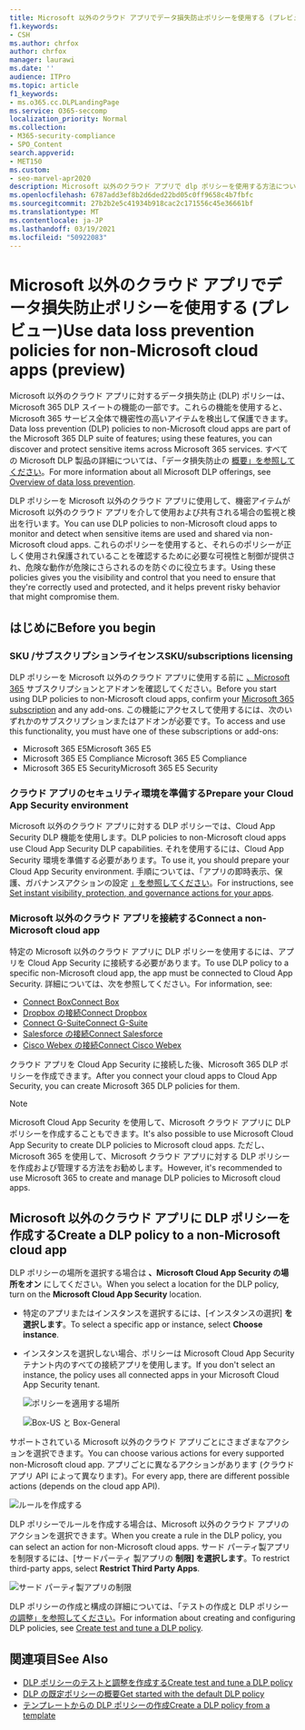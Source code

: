 ```yaml
---
title: Microsoft 以外のクラウド アプリでデータ損失防止ポリシーを使用する (プレビュー)
f1.keywords:
- CSH
ms.author: chrfox
author: chrfox
manager: laurawi
ms.date: ''
audience: ITPro
ms.topic: article
f1_keywords:
- ms.o365.cc.DLPLandingPage
ms.service: O365-seccomp
localization_priority: Normal
ms.collection:
- M365-security-compliance
- SPO_Content
search.appverid:
- MET150
ms.custom:
- seo-marvel-apr2020
description: Microsoft 以外のクラウド アプリで dlp ポリシーを使用する方法について説明します。
ms.openlocfilehash: 6787add3ef8b2d6ded22bd05c0ff9658c4b7fbfc
ms.sourcegitcommit: 27b2b2e5c41934b918cac2c171556c45e36661bf
ms.translationtype: MT
ms.contentlocale: ja-JP
ms.lasthandoff: 03/19/2021
ms.locfileid: "50922083"
---
```

# <a name="use-data-loss-prevention-policies-for-non-microsoft-cloud-apps-preview"></a><span data-ttu-id="d771a-103">Microsoft 以外のクラウド アプリでデータ損失防止ポリシーを使用する (プレビュー)</span><span class="sxs-lookup"><span data-stu-id="d771a-103">Use data loss prevention policies for non-Microsoft cloud apps (preview)</span></span>

<span data-ttu-id="d771a-104">Microsoft 以外のクラウド アプリに対するデータ損失防止 (DLP) ポリシーは、Microsoft 365 DLP スイートの機能の一部です。これらの機能を使用すると、Microsoft 365 サービス全体で機密性の高いアイテムを検出して保護できます。</span><span class="sxs-lookup"><span data-stu-id="d771a-104">Data loss prevention (DLP) policies to non-Microsoft cloud apps are part of the Microsoft 365 DLP suite of features; using these features, you can discover and protect sensitive items across Microsoft 365 services.</span></span> <span data-ttu-id="d771a-105">すべての Microsoft DLP 製品の詳細については、「データ損失防止の [概要」を参照してください](./data-loss-prevention-policies.md?view=o365-worldwide)。</span><span class="sxs-lookup"><span data-stu-id="d771a-105">For more information about all Microsoft DLP offerings, see [Overview of data loss prevention](./data-loss-prevention-policies.md?view=o365-worldwide).</span></span>

<span data-ttu-id="d771a-106">DLP ポリシーを Microsoft 以外のクラウド アプリに使用して、機密アイテムが Microsoft 以外のクラウド アプリを介して使用および共有される場合の監視と検出を行います。</span><span class="sxs-lookup"><span data-stu-id="d771a-106">You can use DLP policies to non-Microsoft cloud apps to monitor and detect when sensitive items are used and shared via non-Microsoft cloud apps.</span></span> <span data-ttu-id="d771a-107">これらのポリシーを使用すると、それらのポリシーが正しく使用され保護されていることを確認するために必要な可視性と制御が提供され、危険な動作が危険にさらされるのを防ぐのに役立ちます。</span><span class="sxs-lookup"><span data-stu-id="d771a-107">Using these policies gives you the visibility and control that you need to ensure that they're correctly used and protected, and it helps prevent risky behavior that might compromise them.</span></span>

## <a name="before-you-begin"></a><span data-ttu-id="d771a-108">はじめに</span><span class="sxs-lookup"><span data-stu-id="d771a-108">Before you begin</span></span>

### <a name="skusubscriptions-licensing"></a><span data-ttu-id="d771a-109">SKU /サブスクリプションライセンス</span><span class="sxs-lookup"><span data-stu-id="d771a-109">SKU/subscriptions licensing</span></span>

<span data-ttu-id="d771a-110">DLP ポリシーを Microsoft 以外のクラウド アプリに使用する前に [、Microsoft 365](https://www.microsoft.com/microsoft-365/compare-microsoft-365-enterprise-plans?rtc=1) サブスクリプションとアドオンを確認してください。</span><span class="sxs-lookup"><span data-stu-id="d771a-110">Before you start using DLP policies to non-Microsoft cloud apps, confirm your [Microsoft 365 subscription](https://www.microsoft.com/microsoft-365/compare-microsoft-365-enterprise-plans?rtc=1) and any add-ons.</span></span> <span data-ttu-id="d771a-111">この機能にアクセスして使用するには、次のいずれかのサブスクリプションまたはアドオンが必要です。</span><span class="sxs-lookup"><span data-stu-id="d771a-111">To access and use this functionality, you must have one of these subscriptions or add-ons:</span></span>

- <span data-ttu-id="d771a-112">Microsoft 365 E5</span><span class="sxs-lookup"><span data-stu-id="d771a-112">Microsoft 365 E5</span></span>
- <span data-ttu-id="d771a-113">Microsoft 365 E5 Compliance </span><span class="sxs-lookup"><span data-stu-id="d771a-113">Microsoft 365 E5 Compliance</span></span>
- <span data-ttu-id="d771a-114">Microsoft 365 E5 Security</span><span class="sxs-lookup"><span data-stu-id="d771a-114">Microsoft 365 E5 Security</span></span>

### <a name="prepare-your-cloud-app-security-environment"></a><span data-ttu-id="d771a-115">クラウド アプリのセキュリティ環境を準備する</span><span class="sxs-lookup"><span data-stu-id="d771a-115">Prepare your Cloud App Security environment</span></span>

<span data-ttu-id="d771a-116">Microsoft 以外のクラウド アプリに対する DLP ポリシーでは、Cloud App Security DLP 機能を使用します。</span><span class="sxs-lookup"><span data-stu-id="d771a-116">DLP policies to non-Microsoft cloud apps use Cloud App Security DLP capabilities.</span></span> <span data-ttu-id="d771a-117">それを使用するには、Cloud App Security 環境を準備する必要があります。</span><span class="sxs-lookup"><span data-stu-id="d771a-117">To use it, you should prepare your Cloud App Security environment.</span></span> <span data-ttu-id="d771a-118">手順については、「アプリの即時表示、保護、ガバナンスアクションの設定 [」を参照してください](/cloud-app-security/getting-started-with-cloud-app-security#step-1-set-instant-visibility-protection-and-governance-actions-for-your-apps)。</span><span class="sxs-lookup"><span data-stu-id="d771a-118">For instructions, see [Set instant visibility, protection, and governance actions for your apps](/cloud-app-security/getting-started-with-cloud-app-security#step-1-set-instant-visibility-protection-and-governance-actions-for-your-apps).</span></span>

### <a name="connect-a-non-microsoft-cloud-app"></a><span data-ttu-id="d771a-119">Microsoft 以外のクラウド アプリを接続する</span><span class="sxs-lookup"><span data-stu-id="d771a-119">Connect a non-Microsoft cloud app</span></span>

<span data-ttu-id="d771a-120">特定の Microsoft 以外のクラウド アプリに DLP ポリシーを使用するには、アプリを Cloud App Security に接続する必要があります。</span><span class="sxs-lookup"><span data-stu-id="d771a-120">To use DLP policy to a specific non-Microsoft cloud app, the app must be connected to Cloud App Security.</span></span> <span data-ttu-id="d771a-121">詳細については、次を参照してください。</span><span class="sxs-lookup"><span data-stu-id="d771a-121">For information, see:</span></span>

- [<span data-ttu-id="d771a-122">Connect Box</span><span class="sxs-lookup"><span data-stu-id="d771a-122">Connect Box</span></span>](/cloud-app-security/connect-box-to-microsoft-cloud-app-security)
- [<span data-ttu-id="d771a-123">Dropbox の接続</span><span class="sxs-lookup"><span data-stu-id="d771a-123">Connect Dropbox</span></span>](/cloud-app-security/connect-dropbox-to-microsoft-cloud-app-security)
- [<span data-ttu-id="d771a-124">Connect G-Suite</span><span class="sxs-lookup"><span data-stu-id="d771a-124">Connect G-Suite</span></span>](/cloud-app-security/connect-google-apps-to-microsoft-cloud-app-security)
- [<span data-ttu-id="d771a-125">Salesforce の接続</span><span class="sxs-lookup"><span data-stu-id="d771a-125">Connect Salesforce</span></span>](/cloud-app-security/connect-salesforce-to-microsoft-cloud-app-security)
- [<span data-ttu-id="d771a-126">Cisco Webex の接続</span><span class="sxs-lookup"><span data-stu-id="d771a-126">Connect Cisco Webex</span></span>](/cloud-app-security/connect-webex-to-microsoft-cloud-app-security)

<span data-ttu-id="d771a-127">クラウド アプリを Cloud App Security に接続した後、Microsoft 365 DLP ポリシーを作成できます。</span><span class="sxs-lookup"><span data-stu-id="d771a-127">After you connect your cloud apps to Cloud App Security, you can create Microsoft 365 DLP policies for them.</span></span>

>[!NOTE]
><span data-ttu-id="d771a-128">Microsoft Cloud App Security を使用して、Microsoft クラウド アプリに DLP ポリシーを作成することもできます。</span><span class="sxs-lookup"><span data-stu-id="d771a-128">It's also possible to use Microsoft Cloud App Security to create DLP policies to Microsoft cloud apps.</span></span> <span data-ttu-id="d771a-129">ただし、Microsoft 365 を使用して、Microsoft クラウド アプリに対する DLP ポリシーを作成および管理する方法をお勧めします。</span><span class="sxs-lookup"><span data-stu-id="d771a-129">However, it's recommended to use Microsoft 365 to create and manage DLP policies to Microsoft cloud apps.</span></span>

## <a name="create-a-dlp-policy-to-a-non-microsoft-cloud-app"></a><span data-ttu-id="d771a-130">Microsoft 以外のクラウド アプリに DLP ポリシーを作成する</span><span class="sxs-lookup"><span data-stu-id="d771a-130">Create a DLP policy to a non-Microsoft cloud app</span></span>

<span data-ttu-id="d771a-131">DLP ポリシーの場所を選択する場合は **、Microsoft Cloud App Security の場所をオン** にしてください。</span><span class="sxs-lookup"><span data-stu-id="d771a-131">When you select a location for the DLP policy, turn on the **Microsoft Cloud App Security** location.</span></span>

- <span data-ttu-id="d771a-132">特定のアプリまたはインスタンスを選択するには、[インスタンスの選択] **を選択します**。</span><span class="sxs-lookup"><span data-stu-id="d771a-132">To select a specific app or instance, select **Choose instance**.</span></span>
- <span data-ttu-id="d771a-133">インスタンスを選択しない場合、ポリシーは Microsoft Cloud App Security テナント内のすべての接続アプリを使用します。</span><span class="sxs-lookup"><span data-stu-id="d771a-133">If you don't select an instance, the policy uses all connected apps in your Microsoft Cloud App Security tenant.</span></span>

   ![ポリシーを適用する場所](../media/1-dlp-non-microsoft-cloud-app-choose-instance.png)

   ![Box-US と Box-General](../media/2-dlp-non-microsoft-cloud-app-box.png)

<span data-ttu-id="d771a-136">サポートされている Microsoft 以外のクラウド アプリごとにさまざまなアクションを選択できます。</span><span class="sxs-lookup"><span data-stu-id="d771a-136">You can choose various actions for every supported non-Microsoft cloud app.</span></span> <span data-ttu-id="d771a-137">アプリごとに異なるアクションがあります (クラウド アプリ API によって異なります)。</span><span class="sxs-lookup"><span data-stu-id="d771a-137">For every app, there are different possible actions (depends on the cloud app API).</span></span>

![ルールを作成する](../media/3-dlp-non-microsoft-cloud-app-create-rule.png)

<span data-ttu-id="d771a-139">DLP ポリシーでルールを作成する場合は、Microsoft 以外のクラウド アプリのアクションを選択できます。</span><span class="sxs-lookup"><span data-stu-id="d771a-139">When you create a rule in the DLP policy, you can select an action for non-Microsoft cloud apps.</span></span> <span data-ttu-id="d771a-140">サード パーティ製アプリを制限するには、[サードパーティ 製アプリの **制限] を選択します**。</span><span class="sxs-lookup"><span data-stu-id="d771a-140">To restrict third-party apps, select **Restrict Third Party Apps**.</span></span>

![サード パーティ製アプリの制限](../media/4-dlp-non-microsoft-cloud-app-restrict-third-party-apps.png)

<span data-ttu-id="d771a-142">DLP ポリシーの作成と構成の詳細については、「テストの作成と DLP ポリシー [の調整」を参照してください](./create-test-tune-dlp-policy.md?view=o365-worldwide)。</span><span class="sxs-lookup"><span data-stu-id="d771a-142">For information about creating and configuring DLP policies, see [Create test and tune a DLP policy](./create-test-tune-dlp-policy.md?view=o365-worldwide).</span></span>

## <a name="see-also"></a><span data-ttu-id="d771a-143">関連項目</span><span class="sxs-lookup"><span data-stu-id="d771a-143">See Also</span></span>

- [<span data-ttu-id="d771a-144">DLP ポリシーのテストと調整を作成する</span><span class="sxs-lookup"><span data-stu-id="d771a-144">Create test and tune a DLP policy</span></span>](./create-test-tune-dlp-policy.md?view=o365-worldwide)
- [<span data-ttu-id="d771a-145">DLP の既定ポリシーの概要</span><span class="sxs-lookup"><span data-stu-id="d771a-145">Get started with the default DLP policy</span></span>](./get-started-with-the-default-dlp-policy.md?view=o365-worldwide)
- [<span data-ttu-id="d771a-146">テンプレートからの DLP ポリシーの作成</span><span class="sxs-lookup"><span data-stu-id="d771a-146">Create a DLP policy from a template</span></span>](./create-a-dlp-policy-from-a-template.md?view=o365-worldwide)
